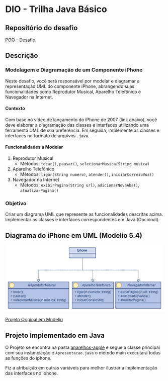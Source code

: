 # DIO - Trilha Java Básico

## Repositório do desafio

[POO - Desafio](https://github.com/digitalinnovationone/trilha-java-basico/tree/main/desafios/poo)

## Descrição

### Modelagem e Diagramação de um Componente iPhone
Neste desafio, você será responsável por modelar e diagramar a representação UML do componente iPhone, abrangendo suas funcionalidades como Reprodutor Musical, Aparelho Telefônico e Navegador na Internet.

#### Contexto
Com base no vídeo de lançamento do iPhone de 2007 (link abaixo), você deve elaborar a diagramação das classes e interfaces utilizando uma ferramenta UML de sua preferência. Em seguida, implemente as classes e interfaces no formato de arquivos `.java`.

#### Funcionalidades a Modelar

1. Reprodutor Musical
    * Métodos: `tocar()`, `pausar()`, `selecionarMusica(String musica)`
2. Aparelho Telefônico
    * Métodos: `ligar(String numero)`, `atender()`, `iniciarCorreioVoz()`
3. Navegador na Internet
    * Métodos: `exibirPagina(String url)`, `adicionarNovaAba()`, `atualizarPagina()`


### Objetivo

Criar um diagrama UML que represente as funcionalidades descritas acima.
Implementar as classes e interfaces correspondentes em Java (Opcional).

## Diagrama do iPhone em UML (Modelio 5.4)

![Diagrama do iphone](diagramas/AbstracaoIphone.png)

[Projeto Original em Modelio](diagramas/ApresentacaoApple.rar)

## Projeto Implementado em Java

O Projeto se encontra na pasta [aparelhos-apple](aparelhos-apple) e segue a classe principal com sua instanciação é `Apresentacao.java` o método main executará todas as funções do iphone.

Fiz a atribuição em outras variáveis para melhor ilustrar a implementação das interfaces no iphone.
